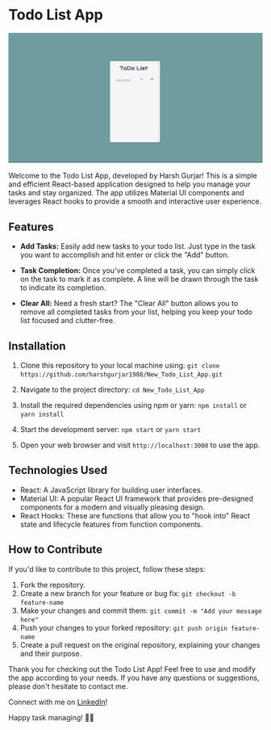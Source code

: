 # Todo List App

![App Screenshot](preview/screenshot.png)

Welcome to the Todo List App, developed by Harsh Gurjar! This is a simple and efficient React-based application designed to help you manage your tasks and stay organized. The app utilizes Material UI components and leverages React hooks to provide a smooth and interactive user experience.

## Features

- **Add Tasks:** Easily add new tasks to your todo list. Just type in the task you want to accomplish and hit enter or click the "Add" button.

- **Task Completion:** Once you've completed a task, you can simply click on the task to mark it as complete. A line will be drawn through the task to indicate its completion.

- **Clear All:** Need a fresh start? The "Clear All" button allows you to remove all completed tasks from your list, helping you keep your todo list focused and clutter-free.

## Installation

1. Clone this repository to your local machine using:
```git clone https://github.com/harshgurjar1908/New_Todo_List_App.git```

2. Navigate to the project directory:
```cd New_Todo_List_App```

3. Install the required dependencies using npm or yarn:
```npm install```
or
```yarn install```

4. Start the development server:
`npm start`
or
`yarn start`
5. Open your web browser and visit `http://localhost:3000` to use the app.

## Technologies Used

- React: A JavaScript library for building user interfaces.
- Material UI: A popular React UI framework that provides pre-designed components for a modern and visually pleasing design.
- React Hooks: These are functions that allow you to "hook into" React state and lifecycle features from function components.

## How to Contribute

If you'd like to contribute to this project, follow these steps:

1. Fork the repository.
2. Create a new branch for your feature or bug fix:
`git checkout -b feature-name`
3. Make your changes and commit them:
`git commit -m "Add your message here"`
4. Push your changes to your forked repository:
`git push origin feature-name`
5. Create a pull request on the original repository, explaining your changes and their purpose.


Thank you for checking out the Todo List App! Feel free to use and modify the app according to your needs. If you have any questions or suggestions, please don't hesitate to contact me.

Connect with me on [LinkedIn](https://www.linkedin.com/in/harsh-gurjar-389ab6157/)!

Happy task managing! 📝✅
